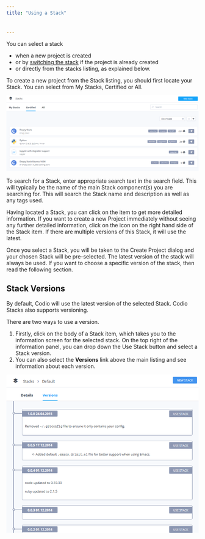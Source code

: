 ```yaml
---
title: "Using a Stack"


---
```


You can select a stack

- when a new project is created
- or by [switching the stack](/project/stacks/switch) if the project is already created
- or directly from the stacks listing, as explained below.


To create a new project from the Stack listing, you should first locate your Stack. You can select from My Stacks, Certified or All.

<img alt="Stacks List" src="/img/stacks_list.png" class="simple"/>

To search for a Stack, enter appropriate search text in the search field. This will typically be the name of the main Stack component(s) you are searching for. This will search the Stack name and description as well as any tags used.

Having located a Stack, you can click on the item to get more detailed information. If you want to create a new Project immediately without seeing any further detailed information, click on the icon on the right hand side of the Stack item. If there are multiple versions of this Stack, it will use the latest.

Once you select a Stack, you will be taken to the Create Project dialog and your chosen Stack will be pre-selected. The latest version of the stack will always be used. If you want to choose a specific version of the stack, then read the following section.

## Stack Versions
By default, Codio will use the latest version of the selected Stack. Codio Stacks also supports versioning.

There are two ways to use a version.

1. Firstly, click on the body of a Stack item, which takes you to the information screen for the selected stack. On the top right of the information panel, you can drop down the Use Stack button and select a Stack version.
1. You can also select the **Versions** link above the main listing and see information about each version.

<img alt="Stacks Versions" src="/img/stacks_versions.png" class="simple"/>



